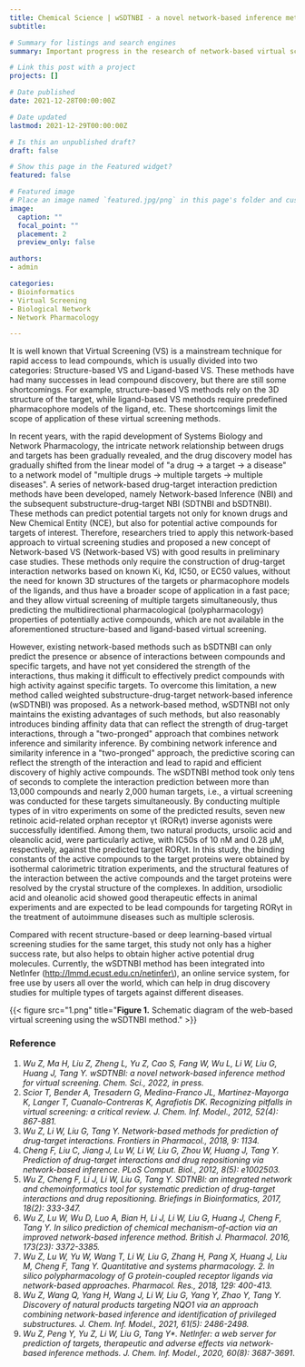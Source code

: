 ```yaml
---
title: Chemical Science | wSDTNBI - a novel network-based inference method for virtual screening
subtitle: 

# Summary for listings and search engines
summary: Important progress in the research of network-based virtual screening methods

# Link this post with a project
projects: []

# Date published
date: 2021-12-28T00:00:00Z

# Date updated
lastmod: 2021-12-29T00:00:00Z

# Is this an unpublished draft?
draft: false

# Show this page in the Featured widget?
featured: false

# Featured image
# Place an image named `featured.jpg/png` in this page's folder and customize its options here.
image:
  caption: ""
  focal_point: ""
  placement: 2
  preview_only: false

authors:
- admin

categories:
- Bioinformatics
- Virtual Screening
- Biological Network
- Network Pharmacology

---
```


It is well known that Virtual Screening (VS) is a mainstream technique for rapid access to lead compounds, which is usually divided into two categories: Structure-based VS and Ligand-based VS. These methods have had many successes in lead compound discovery, but there are still some shortcomings. For example, structure-based VS methods rely on the 3D structure of the target, while ligand-based VS methods require predefined pharmacophore models of the ligand, etc. These shortcomings limit the scope of application of these virtual screening methods.

In recent years, with the rapid development of Systems Biology and Network Pharmacology, the intricate network relationship between drugs and targets has been gradually revealed, and the drug discovery model has gradually shifted from the linear model of "a drug → a target → a disease" to a network model of "multiple drugs → multiple targets → multiple diseases". A series of network-based drug-target interaction prediction methods have been developed, namely Network-based Inference (NBI) and the subsequent substructure-drug-target NBI (SDTNBI and bSDTNBI). These methods can predict potential targets not only for known drugs and New Chemical Entity (NCE), but also for potential active compounds for targets of interest. Therefore, researchers tried to apply this network-based approach to virtual screening studies and proposed a new concept of Network-based VS (Network-based VS) with good results in preliminary case studies. These methods only require the construction of drug-target interaction networks based on known Ki, Kd, IC50, or EC50 values, without the need for known 3D structures of the targets or pharmacophore models of the ligands, and thus have a broader scope of application in a fast pace; and they allow virtual screening of multiple targets simultaneously, thus predicting the multidirectional pharmacological (polypharmacology) properties of potentially active compounds, which are not available in the aforementioned structure-based and ligand-based virtual screening.

However, existing network-based methods such as bSDTNBI can only predict the presence or absence of interactions between compounds and specific targets, and have not yet considered the strength of the interactions, thus making it difficult to effectively predict compounds with high activity against specific targets. To overcome this limitation, a new method called weighted substructure-drug-target network-based inference (wSDTNBI) was proposed. As a network-based method, wSDTNBI not only maintains the existing advantages of such methods, but also reasonably introduces binding affinity data that can reflect the strength of drug-target interactions, through a "two-pronged" approach that combines network inference and similarity inference. By combining network inference and similarity inference in a "two-pronged" approach, the predictive scoring can reflect the strength of the interaction and lead to rapid and efficient discovery of highly active compounds. The wSDTNBI method took only tens of seconds to complete the interaction prediction between more than 13,000 compounds and nearly 2,000 human targets, i.e., a virtual screening was conducted for these targets simultaneously. By conducting multiple types of in vitro experiments on some of the predicted results, seven new retinoic acid-related orphan receptor γt (RORγt) inverse agonists were successfully identified. Among them, two natural products, ursolic acid and oleanolic acid, were particularly active, with IC50s of 10 nM and 0.28 μM, respectively, against the predicted target RORγt. In this study, the binding constants of the active compounds to the target proteins were obtained by isothermal calorimetric titration experiments, and the structural features of the interaction between the active compounds and the target proteins were resolved by the crystal structure of the complexes. In addition, ursodiolic acid and oleanolic acid showed good therapeutic effects in animal experiments and are expected to be lead compounds for targeting RORγt in the treatment of autoimmune diseases such as multiple sclerosis.

Compared with recent structure-based or deep learning-based virtual screening studies for the same target, this study not only has a higher success rate, but also helps to obtain higher active potential drug molecules. Currently, the wSDTNBI method has been integrated into NetInfer (http://lmmd.ecust.edu.cn/netinfer\), an online service system, for free use by users all over the world, which can help in drug discovery studies for multiple types of targets against different diseases.

{{< figure src="1.png" title="**Figure 1.** Schematic diagram of the web-based virtual screening using the wSDTNBI method." >}}

  
### Reference

1.	_Wu Z, Ma H, Liu Z, Zheng L, Yu Z, Cao S, Fang W, Wu L, Li W, Liu G, Huang J, Tang Y. wSDTNBI: a novel network-based inference method for virtual screening. Chem. Sci., 2022, in press._
2.	_Scior T, Bender A, Tresadern G, Medina-Franco JL, Martinez-Mayorga K, Langer T, Cuanalo-Contreras K, Agrafiotis DK. Recognizing pitfalls in virtual screening: a critical review. J. Chem. Inf. Model., 2012, 52(4): 867-881._
3.	_Wu Z, Li W, Liu G, Tang Y. Network-based methods for prediction of drug-target interactions. Frontiers in Pharmacol., 2018, 9: 1134._
4.	_Cheng F, Liu C, Jiang J, Lu W, Li W, Liu G, Zhou W, Huang J, Tang Y. Prediction of drug-target interactions and drug repositioning via network-based inference. PLoS Comput. Biol., 2012, 8(5): e1002503._
5.	_Wu Z, Cheng F, Li J, Li W, Liu G, Tang Y. SDTNBI: an integrated network and chemoinformatics tool for systematic prediction of drug-target interactions and drug repositioning. Briefings in Bioinformatics, 2017, 18(2): 333-347._
6.	_Wu Z, Lu W, Wu D, Luo A, Bian H, Li J, Li W, Liu G, Huang J, Cheng F, Tang Y. In silico prediction of chemical mechanism-of-action via an improved network-based inference method. British J. Pharmacol. 2016, 173(23): 3372-3385._
7.	_Wu Z, Lu W, Yu W, Wang T, Li W, Liu G, Zhang H, Pang X, Huang J, Liu M, Cheng F, Tang Y. Quantitative and systems pharmacology. 2. In silico polypharmacology of G protein-coupled receptor ligands via network-based approaches. Pharmacol. Res., 2018, 129: 400-413._
8.	_Wu Z, Wang Q, Yang H, Wang J, Li W, Liu G, Yang Y, Zhao Y, Tang Y. Discovery of natural products targeting NQO1 via an approach combining network-based inference and identification of privileged substructures. J. Chem. Inf. Model., 2021, 61(5): 2486-2498._
9.	_Wu Z, Peng Y, Yu Z, Li W, Liu G, Tang Y*. NetInfer: a web server for prediction of targets, therapeutic and adverse effects via network-based inference methods. J. Chem. Inf. Model., 2020, 60(8): 3687-3691_.
